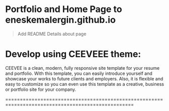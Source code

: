 # Portfolio and Home Page to eneskemalergin.github.io

> Add README Details about page



Develop using CEEVEEE theme:
==================================================================================================

CEEVEE is a clean, modern, fully responsive site template for your
resume and portfolio. With this template, you can easily introduce
yourself and showcase your works to future clients and employers. Also,
it is flexible and easy to customize so you can even use this template as a
creative, business or portfolio site for your company.

==================================================================================================
